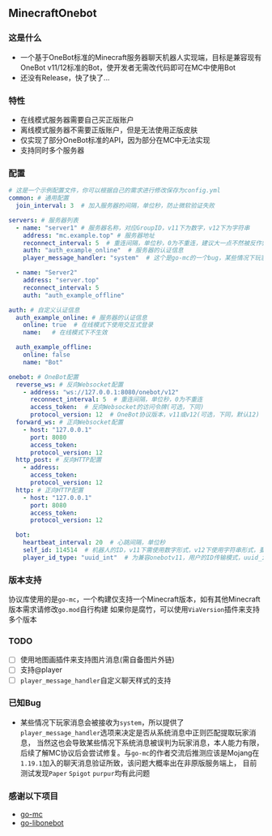 ## MinecraftOnebot
### 这是什么
- 一个基于OneBot标准的Minecraft服务器聊天机器人实现端，目标是兼容现有OneBot v11/12标准的Bot，使开发者无需改代码即可在MC中使用Bot
- 还没有Release，快了快了...

### 特性
- 在线模式服务器需要自己买正版账户
- 离线模式服务器不需要正版账户，但是无法使用正版皮肤
- 仅实现了部分OneBot标准的API，因为部分在MC中无法实现
- 支持同时多个服务器

### 配置
```yaml
# 这是一个示例配置文件，你可以根据自己的需求进行修改保存为config.yml
common: # 通用配置
  join_interval: 3  # 加入服务器的间隔，单位秒，防止微软验证失败

servers: # 服务器列表
  - name: "server1" # 服务器名称，对应GroupID，v11下为数字，v12下为字符串
    address: "mc.example.top" # 服务器地址
    reconnect_interval: 5  # 重连间隔，单位秒，0为不重连，建议大一点不然被反作弊封号
    auth: "auth_example_online"  # 服务器的认证信息
    player_message_handler: "system"  # 这个是go-mc的一个bug，某些情况下玩家消息会被接收为system，这里可以设置为system来处理玩家消息

  - name: "Server2"
    address: "server.top"
    reconnect_interval: 5
    auth: "auth_example_offline"

auth: # 自定义认证信息
  auth_example_online: # 服务器的认证信息
    online: true  # 在线模式下使用交互式登录
    name:   # 在线模式下不生效

  auth_example_offline:
    online: false
    name: "Bot"

onebot: # OneBot配置
  reverse_ws: # 反向Websocket配置
    - address: "ws://127.0.0.1:8080/onebot/v12"
      reconnect_interval: 5  # 重连间隔，单位秒，0为不重连
      access_token:  # 反向Websocket的访问令牌(可选，下同)
      protocol_version: 12  # OneBot协议版本，v11或v12(可选，下同，默认12)
  forward_ws: # 正向Websocket配置
    - host: "127.0.0.1"
      port: 8080
      access_token:
      protocol_version: 12
  http_post: # 反向HTTP配置
    - address:
      access_token:
      protocol_version: 12
  http: # 正向HTTP配置
    - host: "127.0.0.1"
      port: 8080
      access_token:
      protocol_version: 12

  bot:
    heartbeat_interval: 20  # 心跳间隔，单位秒
    self_id: 114514  # 机器人的ID，v11下需使用数字形式，v12下使用字符串形式，要兼容的话请使用字符串数字形式
    player_id_type: "uuid_int"  # 为兼容onebotv11，用户的ID传输模式，uuid_int为UUID的整数形式(在某些语言下可能无法处理较大的整数，例如Javascript)，primary_key为使用数据库自增主键作为id(自动映射，但是在不同的bot上该值也不同)
```

### 版本支持
协议库使用的是`go-mc`，一个构建仅支持一个Minecraft版本，如有其他Minecraft版本需求请修改`go.mod`自行构建
如果你是腐竹，可以使用`ViaVersion`插件来支持多个版本

### TODO
- [ ] 使用地图画插件来支持图片消息(需自备图片外链)
- [ ] 支持@player
- [ ] `player_message_handler`自定义聊天样式的支持

### 已知Bug
- 某些情况下玩家消息会被接收为`system`，所以提供了`player_message_handler`选项来决定是否从系统消息中正则匹配提取玩家消息，
当然这也会导致某些情况下系统消息被误判为玩家消息，本人能力有限，后续了解MC协议后会尝试修复。与`go-mc`的作者交流后推测应该是Mojang在`1.19.1`加入的聊天消息验证所致，该问题大概率出在非原版服务端上，
目前测试发现`Paper` `Spigot` `purpur`均有此问题

### 感谢以下项目
- [go-mc](https://github.com/Tnze/go-mc)
- [go-libonebot](https://github.com/botuniverse/go-libonebot)